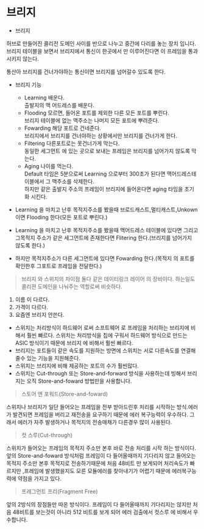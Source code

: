 # 브리지
- 브리지 

허브로 만들어진 콜리전 도메인 사이를 반으로 나누고 중간에 다리를 놓는 장치 입니다. 
브리지 테이블을 보면서 브리지에서 통신이 한곳에서 만 이루어진다면 이 프레임을 통과시키지 않는다.

통산아 브리지를 건너가야하는 통신이면 브리지를 넘어갈수 있도록 한다.

- 브리지 기능 
  - Learning 배운다.   
  츨발지의 맥 어드레스를 배운다.
  - Flooding 모르면, 들어온 포트를 제외한 다른 모든 포트를 뿌린다.   
  브리지 테이블에 없는 맥주소는 나머지 모든 포트에 뿌려준다.
  - Fowarding 해당 포트로 건네준다.   
  브리지에서 브리지를 건너야하는 상황에서만 브리지를 건너가게 한다.
  - Filtering 다른포트로는 못건너가게 막는다.   
  동일한 세그먼트 에 있는 곳으로 보내는 프레임은 브리지를 넘어가지 않도록 막는다.
  - Aging 나이를 먹는다.   
  Default 타임은 5분으로써 Learning 으로부터 300초가 된다면 맥어드레스테이블에서 그 맥주소를 삭제한다.   
  하지만 같은 출발지 주소의 프레임이 브리지에 들어온다면 aging 타임을 초기화 시킨다.


- Learning 을 마치고 난후 목적지주소를 봤을때 브로드캐스트,멀티캐스트,Unkown 이면 Flooding 한다(모든 포트로 뿌린다.)
- Learning 을 마치고 난후 목적지주소를 봤을때 맥어드레스 테이블에 있다면 그리고 그목적지 주소가 같은 세그먼트에 존재한다면 Flitering 한다.(브리지를 넘어가지 않도록 한다.) 
- 하지만 목적지주소가 다른 세그먼트에 있다면 Fowarding 한다.(목적지 의 포트를 확인한후 그포트로 프레임을 전달한다.)
> 브리지 와 스위치의 차이점 
둘다 같은 데이터링크 레이어 의 장비이다. 하는일도 콜리젼 도메인을 나눠주는 역할로써 비슷하다.
1. 이름 이 다르다.
2. 가격이 다르다.
3. 요즘엔 브리지 안쓴다.

- 스위치는 처리방식이 하드웨어 로써 소프트웨어 로 프레임을 처리하는 브리지에 비해서 훨씬 빠르다.
스위치는 처리방식을 칩에 구워서 하드웨어 방식으로 만드는 ASIC 방식이기 때문에 브리지 에 비해서 훨씬 빠르다.
- 브리지는 포트들이 같은 속도를 지원하는 방면에 스위치는 서로 다른속도를 연결해줄수 있는 기능을 지원해준다.
- 스위치는 브리지에 비해 제공하는 포트의 수가 훨씬많다.
- 스위치는 Cut-through 또는 Store-and-forward 방식을 사용하는데 빙해서 브리지는 오직 Store-and-foward 방법만을 사용합니다.
> 스토어 앤 포워드(Store-and-foward)   

스위치나 브리지가 일단 들어오는 프레임을 전부 받아드린후 처리를 시작하는 방식.에러가 발견되면 프레임을 버리고 재전송을 요구하기 때문에 에러 복구능력이 우수하다. 그래서 에러가 자주 발생하거나 목적지의 전송매채가 다른경우 많이 사용된다.

>컷 스루(Cut-through)

스위치가 들어오는 프레임의 목적지 주소만 본후 바로 전송 처리를 시작 하는 방식이다. 앞의 Store-and-foward 방식처럼 프레임이 다 들어올때까지 기다리지 않고 들어오는 목적지 주소만 본후 목적지로 전송하기때문에 처음 48비트 만 보게되어 처리속도가 빠르지만 ,프레임에 발생했을지도 모른 모듈에러를 찾아내기가 어렵기 때문에 에러복구능력에 약점을 가지고 있다.

>프레그먼트 프리(Fragment Free)

앞의 2방식의 장점들만 따온 방식이다. 프레임이 다 들어올때까지 기다리지는 않지만 처음 48비트를 보는것이 아니라 512 비트를 보게 되어 에러 검출에서 컷스루 에 비해서 우수합니다.